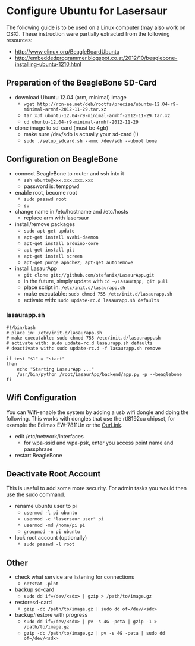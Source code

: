 Configure Ubuntu for Lasersaur
================================

The following guide is to be used on a Linux computer (may also work on OSX). These instruction were partially extracted from the following resources:

- http://www.elinux.org/BeagleBoardUbuntu
- http://embeddedprogrammer.blogspot.co.at/2012/10/beaglebone-installing-ubuntu-1210.html


Preparation of the BeagleBone SD-Card
-----------------------------------
- download Ubuntu 12.04 (arm, minimal) image
  - `wget http://rcn-ee.net/deb/rootfs/precise/ubuntu-12.04-r9-minimal-armhf-2012-11-29.tar.xz`
  - `tar xJf ubuntu-12.04-r9-minimal-armhf-2012-11-29.tar.xz`
  - `cd ubuntu-12.04-r9-minimal-armhf-2012-11-29`
- clone image to sd-card (must be 4gb)
  - make sure /dev/sdb is actually your sd-card (!)
  - `sudo ./setup_sdcard.sh --mmc /dev/sdb --uboot bone`

Configuration on BeagleBone
----------------------------
- connect BeagleBone to router and ssh into it
  - `ssh ubuntu@xxx.xxx.xxx.xxx`
  - password is: temppwd
- enable root, become root
  - `sudo passwd root`
  - `su`
- change name in /etc/hostname and /etc/hosts
  - replace arm with lasersaur
- install/remove packages
  - `sudo apt-get update`
  - `apt-get install avahi-daemon`
  - `apt-get install arduino-core`
  - `apt-get install git`
  - `apt-get install screen`
  - `apt-get purge apache2; apt-get autoremove`
- install LasaurApp
  - `git clone git://github.com/stefanix/LasaurApp.git`
  - in the future, simply update with `cd ~/LasaurApp; git pull`
  - place script in: `/etc/init.d/lasaurapp.sh`
  - make executable: `sudo chmod 755 /etc/init.d/lasaurapp.sh`
  - activate with: `sudo update-rc.d lasaurapp.sh defaults`

### lasaurapp.sh

    #!/bin/bash
    # place in: /etc/init.d/lasaurapp.sh
    # make executable: sudo chmod 755 /etc/init.d/lasaurapp.sh
    # activate with: sudo update-rc.d lasaurapp.sh defaults
    # deactivate with: sudo update-rc.d -f lasaurapp.sh remove

    if test "$1" = "start"
    then
        echo "Starting LasaurApp ..."
        /usr/bin/python /root/LasaurApp/backend/app.py -p --beaglebone
    fi


Wifi Configuration
--------------------
You can Wifi-enable the system by adding a usb wifi dongle and doing the following. This works with dongles that use the rtl8192cu chipset, for example the Edimax EW-7811Un or the [OurLink](http://www.adafruit.com/products/814).

- edit /etc/network/interfaces
  - for wpa-ssid and wpa-psk, enter you access point name and passphrase
- restart BeagleBone


Deactivate Root Account
-----------------------
This is useful to add some more security. For admin tasks you would then use the sudo command.

- rename ubuntu user to pi
  - `usermod -l pi ubuntu`
  - `usermod -c "lasersaur user" pi`
  - `usermod -md /home/pi pi`
  - `groupmod -n pi ubuntu`
- lock root account (optionally)
  - `sudo passwd -l root`


Other
------
- check what service are listening for connections
  -  `netstat -plnt`
- backup sd-card
  - `sudo dd if=/dev/<sdx> | gzip > /path/to/image.gz`
- restoresd-card
  - `gzip -dc /path/to/image.gz | sudo dd of=/dev/<sdx>`
- backup/restore with progress
  - `sudo dd if=/dev/<sdx> | pv -s 4G -peta | gzip -1 > /path/to/image.gz`
  - `gzip -dc /path/to/image.gz | pv -s 4G -peta | sudo dd of=/dev/<sdx>`


